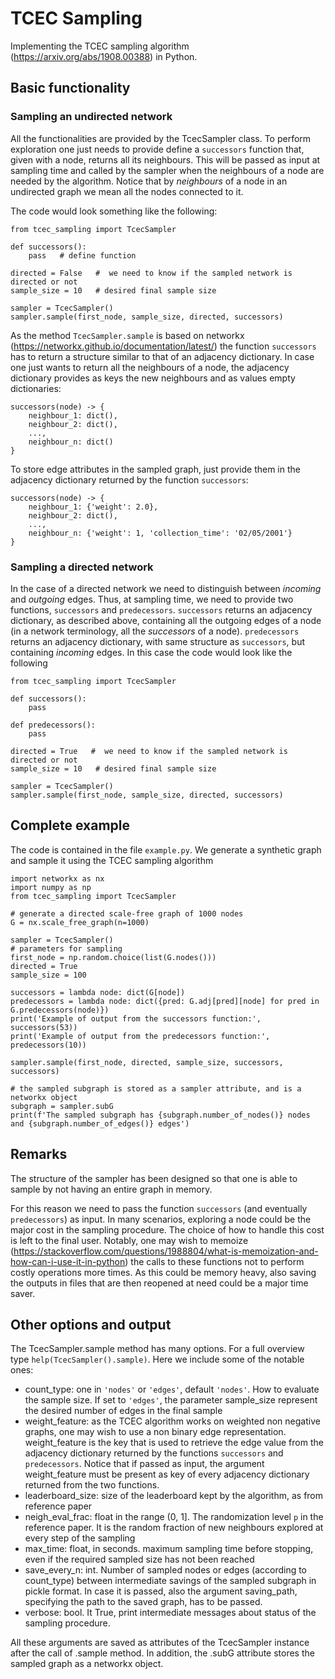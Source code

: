 # TCEC Sampling

Implementing the TCEC sampling algorithm (https://arxiv.org/abs/1908.00388) in Python.

## Basic functionality 

### Sampling an undirected network
All the functionalities are provided by the TcecSampler class. To perform exploration one just needs to 
provide define a `successors` function that, given with a node, returns all its neighbours. 
This will be passed as input at sampling time and called by the sampler when the neighbours of
a node are needed by the algorithm.
Notice that by _neighbours_ of a node in an undirected graph we mean all the nodes connected to it.

The code would look something like the following:

```
from tcec_sampling import TcecSampler

def successors():
    pass   # define function 
    
directed = False   #  we need to know if the sampled network is directed or not
sample_size = 10   # desired final sample size

sampler = TcecSampler()
sampler.sample(first_node, sample_size, directed, successors)
```

As the method `TcecSampler.sample` is based on networkx (https://networkx.github.io/documentation/latest/) 
the function `successors` has to return a structure similar to that of an adjacency dictionary.
In case one just wants to return all the neighbours of a node, the adjacency dictionary provides as keys the new 
neighbours and as values empty dictionaries:

```
successors(node) -> {
    neighbour_1: dict(),  
    neighbour_2: dict(),
    ...,
    neighbour_n: dict()
}
```

To store edge attributes in the sampled graph, just provide them in the adjacency dictionary returned by the function
`successors`:

```
successors(node) -> {
    neighbour_1: {'weight': 2.0},  
    neighbour_2: dict(),
    ...,
    neighbour_n: {'weight': 1, 'collection_time': '02/05/2001'}
}
```

### Sampling a directed network
In the case of a directed network we need to distinguish between _incoming_ and _outgoing_ edges.
Thus, at sampling time, we need to provide two functions, `successors` and `predecessors`. 
`successors` returns an adjacency dictionary, as described above, containing all the outgoing edges of a node
(in a network terminology, all the _successors_ of a node). `predecessors` returns an adjacency dictionary, with same 
structure as `successors`, but containing _incoming_ edges. In this case the code would look like the following

```
from tcec_sampling import TcecSampler

def successors():
    pass

def predecessors():
    pass
    
directed = True   #  we need to know if the sampled network is directed or not
sample_size = 10   # desired final sample size

sampler = TcecSampler()
sampler.sample(first_node, sample_size, directed, successors)
```
 
## Complete example
The code is contained in the file `example.py`. We generate a synthetic graph and sample it using the
TCEC sampling algorithm

```
import networkx as nx
import numpy as np 
from tcec_sampling import TcecSampler

# generate a directed scale-free graph of 1000 nodes
G = nx.scale_free_graph(n=1000)   

sampler = TcecSampler()
# parameters for sampling
first_node = np.random.choice(list(G.nodes()))
directed = True
sample_size = 100

successors = lambda node: dict(G[node])
predecessors = lambda node: dict({pred: G.adj[pred][node] for pred in G.predecessors(node)})
print('Example of output from the successors function:', successors(53))
print('Example of output from the predecessors function:', predecessors(10))

sampler.sample(first_node, directed, sample_size, successors, successors)

# the sampled subgraph is stored as a sampler attribute, and is a networkx object
subgraph = sampler.subG
print(f'The sampled subgraph has {subgraph.number_of_nodes()} nodes and {subgraph.number_of_edges()} edges')
```

## Remarks
The structure of the sampler has been designed so that one is able to sample by not having an entire graph in memory.

For this reason we need to pass the function `successors` (and eventually `predecessors`) as input.
In many scenarios, exploring a node could be the major cost in the sampling procedure. The choice of how to handle this 
cost is left to the final user. Notably, one may wish to memoize 
(https://stackoverflow.com/questions/1988804/what-is-memoization-and-how-can-i-use-it-in-python) the calls to
these functions not to perform costly operations more times. As this could be memory heavy, also saving the outputs in 
files that are then reopened at need could be a major time saver. 

## Other options and output
The TcecSampler.sample method has many options. For a full overview type `help(TcecSampler().sample)`. 
Here we include some of the notable ones:

- count_type: one in `'nodes'` or `'edges'`, default `'nodes'`. How to evaluate the sample size. If set to `'edges'`, 
the parameter sample_size represent the desired number of edges in the final sample
- weight_feature: as the TCEC algorithm works on weighted non negative graphs, one may wish to use a non binary 
edge representation. weight_feature is the key that is used to retrieve the edge value from the adjacency dictionary 
returned by the functions `successors` and `predecessors`. Notice that if passed as input, the argument weight_feature
must be present as key of every adjacency dictionary returned from the two functions.
- leaderboard_size: size of the leaderboard kept by the algorithm, as from reference paper
- neigh_eval_frac: float in the range (0, 1]. The randomization level `p` in the reference paper. It is the random 
fraction of new neighbours explored at every step of the sampling
- max_time: float, in seconds. maximum sampling time before stopping, even if the required sampled size has not been 
reached
- save_every_n: int. Number of sampled nodes or edges (according to count_type) between intermediate savings of the 
sampled subgraph in pickle format. In case it is passed, also the argument saving_path, specifying the path to the saved
 graph, has to be passed.
- verbose: bool. It True, print intermediate messages about status of the sampling procedure.


All these arguments are saved as attributes of the TcecSampler instance after the call of .sample method. In addition, 
the .subG attribute stores the sampled graph as a networkx object.